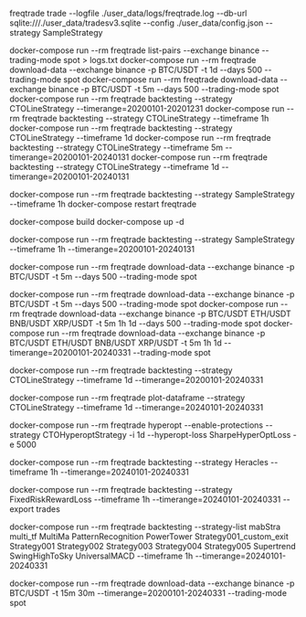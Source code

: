freqtrade trade --logfile ./user_data/logs/freqtrade.log --db-url sqlite:///./user_data/tradesv3.sqlite --config ./user_data/config.json --strategy SampleStrategy

docker-compose run --rm freqtrade list-pairs --exchange binance --trading-mode spot > logs.txt
docker-compose run --rm freqtrade download-data --exchange binance -p BTC/USDT -t 1d --days 500 --trading-mode spot
docker-compose run --rm freqtrade download-data --exchange binance -p BTC/USDT -t 5m --days 500 --trading-mode spot
docker-compose run --rm freqtrade backtesting --strategy CTOLineStrategy --timerange=20200101-20201231
docker-compose run --rm freqtrade backtesting --strategy CTOLineStrategy --timeframe 1h
docker-compose run --rm freqtrade backtesting --strategy CTOLineStrategy --timeframe 1d
docker-compose run --rm freqtrade backtesting --strategy CTOLineStrategy --timeframe 5m --timerange=20200101-20240131
docker-compose run --rm freqtrade backtesting --strategy CTOLineStrategy --timeframe 1d --timerange=20200101-20240131



docker-compose run --rm freqtrade backtesting --strategy SampleStrategy --timeframe 1h
docker-compose restart freqtrade

docker-compose build
docker-compose up -d



docker-compose run --rm freqtrade backtesting --strategy SampleStrategy --timeframe 1h --timerange=20200101-20240131


docker-compose run --rm freqtrade download-data --exchange binance -p BTC/USDT -t 5m --days 500 --trading-mode spot

docker-compose run --rm freqtrade download-data --exchange binance -p BTC/USDT -t 5m --days 500 --trading-mode spot
docker-compose run --rm freqtrade download-data --exchange binance -p BTC/USDT ETH/USDT BNB/USDT XRP/USDT -t 5m 1h 1d --days 500 --trading-mode spot
docker-compose run --rm freqtrade download-data --exchange binance -p BTC/USDT ETH/USDT BNB/USDT XRP/USDT -t 5m 1h 1d --timerange=20200101-20240331 --trading-mode spot

docker-compose run --rm freqtrade backtesting --strategy CTOLineStrategy --timeframe 1d --timerange=20200101-20240331

docker-compose run --rm freqtrade plot-dataframe --strategy CTOLineStrategy --timeframe 1d --timerange=20240101-20240331

docker-compose run --rm freqtrade hyperopt --enable-protections --strategy CTOHyperoptStrategy -i 1d --hyperopt-loss SharpeHyperOptLoss -e 5000

docker-compose run --rm freqtrade backtesting --strategy Heracles --timeframe 1h --timerange=20240101-20240331


docker-compose run --rm freqtrade backtesting --strategy FixedRiskRewardLoss --timeframe 1h --timerange=20240101-20240331 --export trades

docker-compose run --rm freqtrade backtesting --strategy-list mabStra multi_tf MultiMa PatternRecognition PowerTower Strategy001_custom_exit Strategy001 Strategy002 Strategy003 Strategy004 Strategy005 Supertrend SwingHighToSky UniversalMACD --timeframe 1h --timerange=20240101-20240331

docker-compose run --rm freqtrade download-data --exchange binance -p BTC/USDT -t 15m 30m --timerange=20200101-20240331 --trading-mode spot